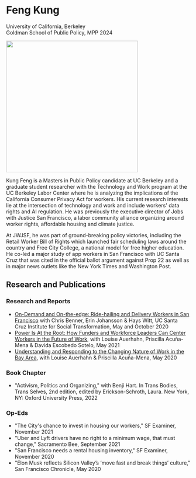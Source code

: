 # Feng Kung
University of California, Berkeley  
Goldman School of Public Policy, MPP 2024

<img src = "Kung headshot pride June 2023.jpg" height="360">

Kung Feng is a Masters in Public Policy candidate at UC Berkeley and a graduate student researcher with the Technology and Work program at the UC Berkeley Labor Center where he is analyzing the implications of the California Consumer Privacy Act for workers. His current research interests lie at the intersection of technology and work and include workers' data rights and AI regulation. He was previously the executive director of Jobs with Justice San Francisco, a labor community alliance organizing around worker rights, affordable housing and climate justice. 

At JWJSF, he was part of ground-breaking policy victories, including the Retail Worker Bill of Rights which launched fair scheduling laws around the country and Free City College, a national model for free higher education. He co-led a major study of app workers in San Francisco with UC Santa Cruz that was cited in the official ballot argument against Prop 22 as well as in major news outlets like the New York Times and Washington Post. 

## Research and Publications  
### Research and Reports  
   - [On-Demand and On-the-edge: Ride-hailing and Delivery Workers in San Francisco](https://transform.ucsc.edu/on-demand-and-on-the-edge/) with Chris Benner, Erin Johansson & Hays Witt, UC   Santa Cruz Institute for Social Transformation, May and October 2020  
   - [Power Is At the Root: How Funders and Workforce Leaders Can Center Workers in the Future of Work](https://reworkthebay.org/our-work/a-worker-centered-future-of-work/), with Louise Auerhahn, Priscilla Acuña-Mena & Davida Escobedo Sotelo, May 2021  
   - [Understanding and Responding to the Changing Nature of Work in the Bay Area](https://reworkthebay.org/wp-content/uploads/2020/05/CNOW-Report_V2FINAL_SinglePage.pdf), with Louise Auerhahn & Priscilla Acuña-Mena, May 2020  

### Book Chapter  
   - "Activism, Politics and Organizing," with Benji Hart. In Trans Bodies, Trans Selves, 2nd edition, edited by Erickson-Schroth, Laura. New York, NY: Oxford University Press, 2022  

### Op-Eds  
   - "The City's chance to invest in housing our workers," SF Examiner, November 2021  
   - "Uber and Lyft drivers have no right to a minimum wage, that must change," Sacramento Bee, September 2021  
   - "San Francisco needs a rental housing inventory," SF Examiner, November 2020  
   - "Elon Musk reflects Silicon Valley’s ‘move fast and break things’ culture," San Francisco Chronicle, May 2020  
